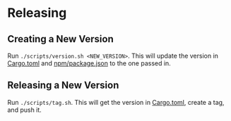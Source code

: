 # Releasing

## Creating a New Version

Run `./scripts/version.sh <NEW_VERSION>`. This will update the version in [Cargo.toml](./Cargo.toml) and [npm/package.json](./npm/package.json) to the one passed in.

## Releasing a New Version

Run `./scripts/tag.sh`. This will get the version in [Cargo.toml](./Cargo.toml), create a tag, and push it.
